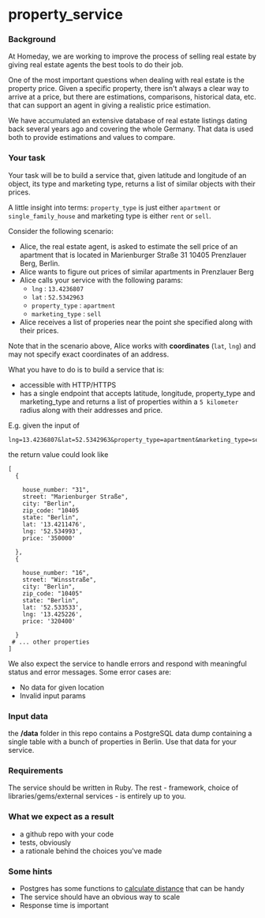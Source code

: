 # property_service

### Background

At Homeday, we are working to improve the process of selling real estate by giving real estate agents the best tools to do their job.

One of the most important questions when dealing with real estate is the property price. Given a specific property, there isn't always a clear way to arrive at a price, but there are estimations, comparisons, historical data, etc. that can support an agent in giving a realistic price estimation.

We have accumulated an extensive database of real estate listings dating back several years ago and covering the whole Germany. That data is used both to provide estimations and values to compare.

### Your task

Your task will be to build a service that, given latitude and longitude of an object, its type and marketing type, returns a list of similar objects with their prices.

A little insight into terms: `property_type` is just either `apartment` or `single_family_house` and marketing type is either `rent` or `sell`.

Consider the following scenario:

- Alice, the real estate agent, is asked to estimate the sell price of an apartment that is located in Marienburger Straße 31 10405 Prenzlauer Berg, Berlin.
- Alice wants to figure out prices of similar apartments in Prenzlauer Berg
- Alice calls your service with the following params:
  - `lng` : `13.4236807`
  - `lat` : `52.5342963`
  - `property_type` : `apartment`
  - `marketing_type` : `sell`
- Alice receives a list of properies near the point she specified along with their prices.

Note that in the scenario above, Alice works with **coordinates** (`lat`, `lng`) and may not specify exact coordinates of an address.

What you have to do is to build a service that is:

- accessible with HTTP/HTTPS
- has a single endpoint that accepts latitude, longitude, property_type and marketing_type and returns a list of properties within a `5 kilometer` radius along with their addresses and price.

E.g. given the input of 

```
lng=13.4236807&lat=52.5342963&property_type=apartment&marketing_type=sell
```

the return value could look like

```
[
  {

    house_number: "31", 
    street: "Marienburger Straße", 
    city: "Berlin", 
    zip_code: "10405
    state: "Berlin",
    lat: '13.4211476',
    lng: '52.534993',
    price: '350000'

  },
  {

    house_number: "16", 
    street: "Winsstraße", 
    city: "Berlin", 
    zip_code: "10405"
    state: "Berlin",
    lat: '52.533533',
    lng: '13.425226',
    price: '320400'

  }
 # ... other properties 
]
```

We also expect the service to handle errors and respond with meaningful status and error messages. Some error cases are:

- No data for given location
- Invalid input params

### Input data

the **/data** folder in this repo contains a PostgreSQL data dump containing a single table with a bunch of properties in Berlin. Use that data for your service.

### Requirements

The service should be written in Ruby. 
The rest - framework, choice of libraries/gems/external services - is entirely up to you.

### What we expect as a result

- a github repo with your code
- tests, obviously
- a rationale behind the choices you've made

### Some hints

- Postgres has some functions to [calculate distance](https://www.postgresql.org/docs/9.6/static/earthdistance.html) that can be handy
- The service should have an obvious way to scale
- Response time is important
